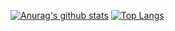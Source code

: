 [![Anurag's github stats](https://github-readme-stats.vercel.app/api?username=XFcall&show_icons=true&theme=synthwave)](https://github.com/anuraghazra/github-readme-stats)
[![Top Langs](https://github-readme-stats.vercel.app/api/top-langs/?username=XFcall&layout=compact)](https://github.com/anuraghazra/github-readme-stats)
